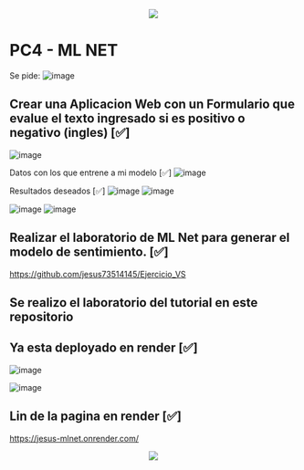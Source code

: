 <p align="center">
  <img src="https://user-images.githubusercontent.com/73097560/115834477-dbab4500-a447-11eb-908a-139a6edaec5c.gif">
</p>

# PC4 - ML NET
Se pide:
![image](https://github.com/jesus73514145/Ejercicio_06112023/assets/114105503/94db1040-9bd7-4df4-8894-47a7a7601f84)

## Crear una Aplicacion Web con un Formulario que evalue el texto ingresado si es positivo o negativo (ingles)  [✅]
![image](https://github.com/jesus73514145/Ejercicio_06112023/assets/114105503/0f956393-930f-4249-a9a1-02f97abe83df)

Datos con los que entrene a mi modelo  [✅]
![image](https://github.com/jesus73514145/Ejercicio_06112023/assets/114105503/1ea411ca-f9f5-4768-8de3-c52cccd603f3)

Resultados deseados  [✅]
![image](https://github.com/jesus73514145/Ejercicio_06112023/assets/114105503/327a2d8b-5018-4211-8d83-51d4c9d3a937)
![image](https://github.com/jesus73514145/Ejercicio_06112023/assets/114105503/ee2cd3cd-19a9-4b90-8bd8-d66c103ffee4)

![image](https://github.com/jesus73514145/Ejercicio_06112023/assets/114105503/6dfd5808-32db-4ab7-b670-e6db983a7572)
![image](https://github.com/jesus73514145/Ejercicio_06112023/assets/114105503/f393fd96-8051-4f45-a0a8-6f4cf63d7cc6)

## Realizar el laboratorio de ML Net para generar el modelo de sentimiento.  [✅]
https://github.com/jesus73514145/Ejercicio_VS

## Se realizo el laboratorio del tutorial en este repositorio

## Ya esta deployado en render [✅]
![image](https://github.com/jesus73514145/Ejercicio_06112023/assets/114105503/5b624ab1-5614-4188-9243-10ce8e386595)

![image](https://github.com/jesus73514145/Ejercicio_06112023/assets/114105503/7e8dd4a6-ac0d-413c-b91c-b0630bc43c34)


## Lin de la pagina en render [✅]
https://jesus-mlnet.onrender.com/ 

<p align="center">
  <img src="https://user-images.githubusercontent.com/73097560/115834477-dbab4500-a447-11eb-908a-139a6edaec5c.gif">
</p>
